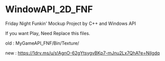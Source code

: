 # WindowAPI_2D_FNF
Friday Night Funkin' Mockup Project by C++ and Windows API

If you want Play, Need Replace this files.

old : MyGameAPI_FNF/Bin/Texture/

new : https://1drv.ms/u/s!AgnO-62gYtsygvBKp7-mJnu2Lx7QhA?e=NiIgdq
